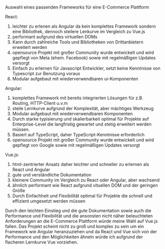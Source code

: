 Auswahl eines passenden Frameworks für eine E-Commerce Plattform

React:

1. leichter zu erlenen als Angular da kein komplettes Framework sondern eine Bibliothek, dennoch steilere Lenkurve im Vergleich zu Vue.js
2. performant aufgrund des virtuellen DOMs
3. Kann durch zahlreiche Tools und Bibliotheken von Drittanbietern erweitert werden
4. opensource Projekt mit großer Community wurde entwickelt und wird gepflegt von Meta (ehem. Facebook) sowie mit regelmäßigen Updates versorgt
5. Einfach zu erlernen für Javascript Entwickler, setzt keine Kenntnisse von Typescript zur Benutzung voraus
6. Modular aufgebaut mit wiederverwendbaren ui-Komponenten

Angular:

1. komplettes Framework mit bereits integrierten Lösungen für z.B. Routing, HTTP-Client u.v.m
2. steile Lernkurve aufgrund der Komplexität, aber mächtiges Werkzeug
3. Modular aufgebaut mit wiederverwendbaren Komponenten
4. Durch starke typisierung und skalierbarkeit optimal für Projekte auf Enterprise-Level die langfristig gewartet und stetig erweitert werden müssen.
5. Basiert auf TypeScript, daher TypeScript-Kenntnisse erforderlich
6. opensource Projekt mit großer Community wurde entwickelt und wird gepflegt von Google sowie mit regelmäßigen Updates versorgt

Vue.js:

1. html-zentrierter Ansatz daher leichter und schneller zu erlernen als React und Angular
2. gute und verständliche Dokumentation
3. kleinere Community im Vergleich zu React oder Angular, aber wachsend
4. ähnlich performant wie React aufgrund vituellen DOM und der geringen Größe
5. Durch Einfachheit und Flexibilität optimal für Projekte die schnell und effizient umgesetzt werden müssen

Durch den leichten Einstieg und die gute Dokumentation sowie auch die Performance und Flexibilität und die ansonsten nicht näher beleuchteten Anforderungen an die E-Commerce Plattform würde meine Wahl auf Vue.js fallen. Das Projekt scheint nicht zu groß und komplex zu sein um ein Framework wie Angular heranzuziehen und da React und Vue sich von der Performance und den Möglichkeiten ähneln würde ich aufgrund der flacheren Lernkurve Vue vorziehen.
